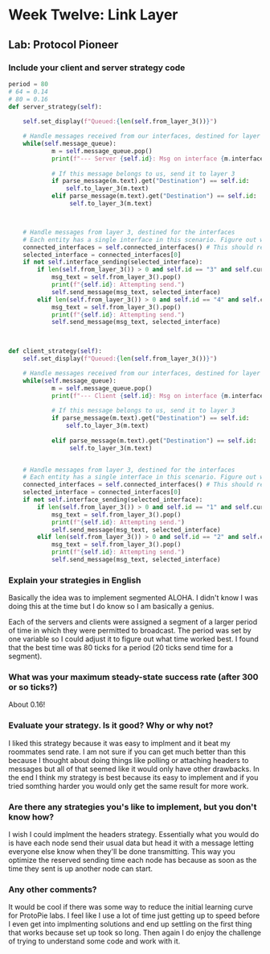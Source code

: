# Week Twelve: Link Layer

## Lab: Protocol Pioneer

### Include your client and server strategy code

```python
period = 80
# 64 = 0.14
# 80 = 0.16
def server_strategy(self):
    
    self.set_display(f"Queued:{len(self.from_layer_3())}")

    # Handle messages received from our interfaces, destined for layer 3 
    while(self.message_queue):
            m = self.message_queue.pop()
            print(f"--- Server {self.id}: Msg on interface {m.interface}: Tick {self.world.get_current_tick()} ---\n{m.text}\n------------------")
            
            # If this message belongs to us, send it to layer 3
            if parse_message(m.text).get("Destination") == self.id:
                self.to_layer_3(m.text)
            elif parse_message(m.text).get("Destination") == self.id:
                 self.to_layer_3(m.text)



    # Handle messages from layer 3, destined for the interfaces
    # Each entity has a single interface in this scenario. Figure out what the interface is.
    connected_interfaces = self.connected_interfaces() # This should return a list of exactly one value.
    selected_interface = connected_interfaces[0] 
    if not self.interface_sending(selected_interface):
        if len(self.from_layer_3()) > 0 and self.id == "3" and self.current_tick() % period < period * 0.75 and self.current_tick() % period >= period * 0.5:
            msg_text = self.from_layer_3().pop()
            print(f"{self.id}: Attempting send.")
            self.send_message(msg_text, selected_interface)
        elif len(self.from_layer_3()) > 0 and self.id == "4" and self.current_tick() % period < period * 0.5 and self.current_tick() % period >= period * 0.25:
            msg_text = self.from_layer_3().pop()
            print(f"{self.id}: Attempting send.")
            self.send_message(msg_text, selected_interface)

 

def client_strategy(self):
    self.set_display(f"Queued:{len(self.from_layer_3())}")

    # Handle messages received from our interfaces, destined for layer 3 
    while(self.message_queue):
            m = self.message_queue.pop()
            print(f"--- Client {self.id}: Msg on interface {m.interface}: Tick {self.world.get_current_tick()} ---\n{m.text}\n------------------")
            
            # If this message belongs to us, send it to layer 3
            if parse_message(m.text).get("Destination") == self.id:
                self.to_layer_3(m.text)
                
            elif parse_message(m.text).get("Destination") == self.id:
                 self.to_layer_3(m.text)


    # Handle messages from layer 3, destined for the interfaces
    # Each entity has a single interface in this scenario. Figure out what the interface is.
    connected_interfaces = self.connected_interfaces() # This should return a list of exactly one value.
    selected_interface = connected_interfaces[0] 
    if not self.interface_sending(selected_interface):
        if len(self.from_layer_3()) > 0 and self.id == "1" and self.current_tick() % period < period * 0.25:
            msg_text = self.from_layer_3().pop()
            print(f"{self.id}: Attempting send.")
            self.send_message(msg_text, selected_interface)
        elif len(self.from_layer_3()) > 0 and self.id == "2" and self.current_tick() % period >= period * 0.75:
            msg_text = self.from_layer_3().pop()
            print(f"{self.id}: Attempting send.")
            self.send_message(msg_text, selected_interface)
```

### Explain your strategies in English

Basically the idea was to implement segmented ALOHA. I didn't know I was doing this at the time but I do know so I am basically a genius.

Each of the servers and clients were assigned a segment of a larger period of time in which they were permitted to broadcast. The period was set by one variable so I could adjust it to figure out what time worked best. I found that the best time was 80 ticks for a period (20 ticks send time for a segment).

### What was your maximum steady-state success rate (after 300 or so ticks?)

About 0.16!

### Evaluate your strategy. Is it good? Why or why not?

I liked this strategy because it was easy to implment and it beat my roommates send rate. I am not sure if you can get much better than this because I thought about doing things like polling or attaching headers to messages but all of that seemed like it would only have other drawbacks. In the end I think my strategy is best because its easy to implement and if you tried somthing harder you would only get the same result for more work.

### Are there any strategies you's like to implement, but you don't know how?

I wish I could implment the headers strategy. Essentially what you would do is have each node send their usual data but head it with a message letting everyone else know when they'll be done transmitting. This way you optimize the reserved sending time each node has because as soon as the time they sent is up another node can start.

### Any other comments?

It would be cool if there was some way to reduce the initial learning curve for ProtoPie labs. I feel like I use a lot of time just getting up to speed before I even get into implmenting solutions and end up settling on the first thing that works because set up took so long. Then again I do enjoy the challenge of trying to understand some code and work with it.
